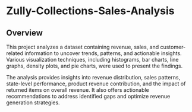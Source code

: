 # Zully-Collections-Sales-Analysis
## Overview  
This project analyzes a dataset containing revenue, sales, and customer-related information to uncover trends, patterns, and actionable insights. Various visualization techniques, including histograms, bar charts, line graphs, density plots, and pie charts, were used to present the findings.  

The analysis provides insights into revenue distribution, sales patterns, state-level performance, product revenue contribution, and the impact of returned items on overall revenue. It also offers actionable recommendations to address identified gaps and optimize revenue generation strategies.  
